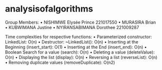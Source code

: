 # analysisofalgorithms

Group Members:
•	NISHIMWE Elysée Prince 221017550
•	MURASIRA Brian 
•	KUBWIMANA Justine 
•	NYIRANSABIMANA Dorothee 221009287

Time complexities for respective functions:
•	Parameterized constructor: LinkedList: O(n)
•	 Destructor: ~LinkedList(): O(n)
•	Inserting at the Beginning (insert_start): O(1)
•	Inserting at the End (insert_end): O(n)
•	Boolean Search for a value (search): O(n)
•	Deleting a value (deleteValue): O(n)
•	Displaying the list (display): O(n)
•	Reversing a list (reverseList): O(n)
•	Removing duplicate values (removeDuplicate): O(n2) 
